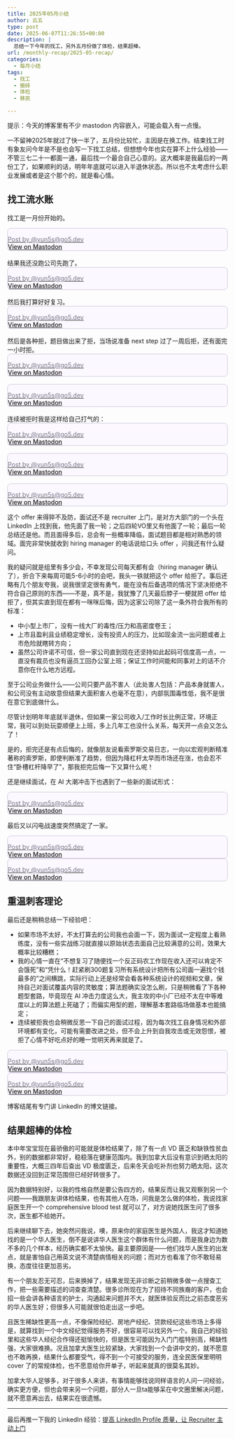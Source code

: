 ```yaml
---
title: 2025年05月小结
author: 云五
type: post
date: 2025-06-07T11:26:55+00:00
description: |
  总结一下今年的找工，另外五月份做了体检，结果超棒。
url: /monthly-recap/2025-05-recap/
categories:
  - 每月小结
tags:
  - 找工
  - 搬砖
  - 体检
  - 移民

---
```


提示：今天的博客里有不少 mastodon 内容嵌入，可能会载入有一点慢。

一不留神2025年就过了快一半了，五月份比较忙，主因是在换工作。结束找工时有象友问今年是不是也会写一下找工总结，但想想今年也实在算不上什么经验——不管三七二十一都面一通，最后找一个最合自己心意的。这大概率是我最后的一两份工了，如果顺利的话，明年年底就可以进入半退休状态。所以也不太考虑什么职业发展或者是这个那个的，就是看心情。

## 找工流水账

找工是一月份开始的。

<blockquote class="mastodon-embed" data-embed-url="https://go5.dev/@yun5s/113867141337769306/embed" style="background: #FCF8FF; border-radius: 8px; border: 1px solid #C9C4DA; margin: 0; max-width: 1280px; min-width: 270px; overflow: hidden; padding: 0;"> <a href="https://go5.dev/@yun5s/113867141337769306" target="_blank"> <div style="color: #787588; margin-top: 16px;">Post by @yun5s@go5.dev</div> <div style="font-weight: 500;">View on Mastodon</div> </a> </blockquote> <script data-allowed-prefixes="https://go5.dev/" async src="https://go5.dev/embed.js"></script>
<br/>
结果我还没跑公司先跑了。

<blockquote class="mastodon-embed" data-embed-url="https://go5.dev/@yun5s/113868163558970038/embed" style="background: #FCF8FF; border-radius: 8px; border: 1px solid #C9C4DA; margin: 0; max-width: 1280px; min-width: 270px; overflow: hidden; padding: 0;"> <a href="https://go5.dev/@yun5s/113868163558970038" target="_blank"> <div style="color: #787588; margin-top: 16px;">Post by @yun5s@go5.dev</div> <div style="font-weight: 500;">View on Mastodon</div> </a> </blockquote> <script data-allowed-prefixes="https://go5.dev/" async src="https://go5.dev/embed.js"></script>
<br/>
然后我打算好好复习。

<blockquote class="mastodon-embed" data-embed-url="https://go5.dev/@yun5s/113937048951248179/embed" style="background: #FCF8FF; border-radius: 8px; border: 1px solid #C9C4DA; margin: 0; max-width: 1280px; min-width: 270px; overflow: hidden; padding: 0;"> <a href="https://go5.dev/@yun5s/113937048951248179" target="_blank"> <div style="color: #787588; margin-top: 16px;">Post by @yun5s@go5.dev</div> <div style="font-weight: 500;">View on Mastodon</div> </a> </blockquote> <script data-allowed-prefixes="https://go5.dev/" async src="https://go5.dev/embed.js"></script>
<br/>
然后是各种拒，题目做出来了拒，当场说准备 next step 过了一周后拒，还有面完一小时拒。
<blockquote class="mastodon-embed" data-embed-url="https://go5.dev/@yun5s/113947023711416599/embed" style="background: #FCF8FF; border-radius: 8px; border: 1px solid #C9C4DA; margin: 0; max-width: 1280px; min-width: 270px; overflow: hidden; padding: 0;"> <a href="https://go5.dev/@yun5s/113947023711416599" target="_blank"> <div style="color: #787588; margin-top: 16px;">Post by @yun5s@go5.dev</div> <div style="font-weight: 500;">View on Mastodon</div> </a> </blockquote> <script data-allowed-prefixes="https://go5.dev/" async src="https://go5.dev/embed.js"></script>
<br/>


<blockquote class="mastodon-embed" data-embed-url="https://go5.dev/@yun5s/113952461806646079/embed" style="background: #FCF8FF; border-radius: 8px; border: 1px solid #C9C4DA; margin: 0; max-width: 1280px; min-width: 270px; overflow: hidden; padding: 0;"> <a href="https://go5.dev/@yun5s/113952461806646079" target="_blank"> <div style="color: #787588; margin-top: 16px;">Post by @yun5s@go5.dev</div> <div style="font-weight: 500;">View on Mastodon</div> </a> </blockquote> <script data-allowed-prefixes="https://go5.dev/" async src="https://go5.dev/embed.js"></script>

<br/>
连续被拒时我是这样给自己打气的：

<blockquote class="mastodon-embed" data-embed-url="https://go5.dev/@yun5s/113981534939501796/embed" style="background: #FCF8FF; border-radius: 8px; border: 1px solid #C9C4DA; margin: 0; max-width: 1280px; min-width: 270px; overflow: hidden; padding: 0;"> <a href="https://go5.dev/@yun5s/113981534939501796" target="_blank"> <div style="color: #787588; margin-top: 16px;">Post by @yun5s@go5.dev</div> <div style="font-weight: 500;">View on Mastodon</div> </a> </blockquote> <script data-allowed-prefixes="https://go5.dev/" async src="https://go5.dev/embed.js"></script>

<br/>

<blockquote class="mastodon-embed" data-embed-url="https://go5.dev/@yun5s/114106506650210892" style="background: #FCF8FF; border-radius: 8px; border: 1px solid #C9C4DA; margin: 0; max-width: 1280px; min-width: 270px; overflow: hidden; padding: 0;"> <a href="https://go5.dev/@yun5s/114106506650210892" target="_blank"> <div style="color: #787588; margin-top: 16px;">Post by @yun5s@go5.dev</div> <div style="font-weight: 500;">View on Mastodon</div> </a> </blockquote> <script data-allowed-prefixes="https://go5.dev/" async src="https://go5.dev/embed.js"></script>
<br/>

<blockquote class="mastodon-embed" data-embed-url="https://go5.dev/@yun5s/114197187512740427/embed" style="background: #FCF8FF; border-radius: 8px; border: 1px solid #C9C4DA; margin: 0; max-width: 1280px; min-width: 270px; overflow: hidden; padding: 0;"> <a href="https://go5.dev/@yun5s/114197187512740427" target="_blank"> <div style="color: #787588; margin-top: 16px;">Post by @yun5s@go5.dev</div> <div style="font-weight: 500;">View on Mastodon</div> </a> </blockquote> <script data-allowed-prefixes="https://go5.dev/" async src="https://go5.dev/embed.js"></script>

这个 offer 来得猝不及防，面试还不是 recruiter 上门，是对方大部门的一个头在 LinkedIn 上找到我，他先面了我一轮；之后四轮VO里又有他面了一轮；最后一轮总结还是他。而且面得多后，总会有一些概率降临，面试题目都是相对熟悉的领域。面完非常快就收到 hiring manager 的电话说给口头 offer ，问我还有什么疑问。

我的疑问就是组里有多少会，不幸发现公司每天都有会（hiring manager 确认了），折合下来每周可能5-6小时的会吧，我头一铁就把这个 offer 给拒了。事后还略有几个朋友夸我，说我很坚定很有勇气，能在没有后备选项的情况下坚决拒绝不符合自己原则的东西——不是，真不是，我犹豫了几天最后脖子一梗就把 offer 给拒了，但其实直到现在都有一咪咪后悔，因为这家公司除了这一条外符合我所有的标准：

- 中小型上市厂，没有一线大厂的毒性/压力和高密度卷王；
- 上市且盈利且业绩稳定增长，没有投资人的压力，比如现金流一出问题或者上市危险就瞎转方向；
- 虽然公司许诺不可信，但一家公司直到现在还坚持如此起码可信度高一点，一直没有裁员也没有逼员工回办公室上班；保证工作时间能和同事对上的话不介意你在什么地方远程。

至于公司业务做什么——公司只要产品不害人（此处害人包括：产品本身就害人，和公司没有主动故意但结果大面积害人也毫不在意），内部氛围毒性低，我不是很在意它到底做什么。

尽管计划明年年底就半退休，但如果一家公司收入/工作时长比例正常，环境正常，我可以到处玩耍顺便上上班，多上几年工也没什么关系，每天开一点会又怎么了！

是的，拒完还是有点后悔的，就像朋友说看索罗斯交易日志，一向以宏观判断精准著称的索罗斯，即使判断准了趋势，但因为降杠杆太早而市场还在涨，也会忍不住“卧槽杠杆降早了”，那我拒完后悔一下又算什么呢！

还是继续面试，在 AI 大潮冲击下也遇到了一些新的面试形式：

<blockquote class="mastodon-embed" data-embed-url="https://go5.dev/@yun5s/114355324110653430/embed" style="background: #FCF8FF; border-radius: 8px; border: 1px solid #C9C4DA; margin: 0; max-width: 1280px; min-width: 270px; overflow: hidden; padding: 0;"> <a href="https://go5.dev/@yun5s/114355324110653430" target="_blank"> <div style="color: #787588; margin-top: 16px;">Post by @yun5s@go5.dev</div> <div style="font-weight: 500;">View on Mastodon</div> </a> </blockquote> <script data-allowed-prefixes="https://go5.dev/" async src="https://go5.dev/embed.js"></script>

最后又以闪电战速度突然搞定了一家。

<blockquote class="mastodon-embed" data-embed-url="https://go5.dev/@yun5s/114423285310362761/embed" style="background: #FCF8FF; border-radius: 8px; border: 1px solid #C9C4DA; margin: 0; max-width: 1280px; min-width: 270px; overflow: hidden; padding: 0;"> <a href="https://go5.dev/@yun5s/114423285310362761" target="_blank"> <div style="color: #787588; margin-top: 16px;">Post by @yun5s@go5.dev</div> <div style="font-weight: 500;">View on Mastodon</div> </a> </blockquote> <script data-allowed-prefixes="https://go5.dev/" async src="https://go5.dev/embed.js"></script>

<blockquote class="mastodon-embed" data-embed-url="https://go5.dev/@yun5s/114458399278492893/embed" style="background: #FCF8FF; border-radius: 8px; border: 1px solid #C9C4DA; margin: 0; max-width: 1280px; min-width: 270px; overflow: hidden; padding: 0;"> <a href="https://go5.dev/@yun5s/114458399278492893" target="_blank"> <div style="color: #787588; margin-top: 16px;">Post by @yun5s@go5.dev</div> <div style="font-weight: 500;">View on Mastodon</div> </a> </blockquote> <script data-allowed-prefixes="https://go5.dev/" async src="https://go5.dev/embed.js"></script>



## 重温刺客理论

最后还是稍稍总结一下经验吧：

- 如果市场不太好，不太打算去的公司我也会面一下，因为面试一定程度上看熟练度，没有一些实战练习就直接以原始状态去面自己比较满意的公司，效果大概率比较糟糕；
- 我的心情一直在“不想复习了随便找一个反正码农工作现在收入还可以肯定不会饿死”和“凭什么！赶紧刷300题复习所有系统设计把所有公司面一遍找个钱最多的”之间横跳，实际行动上还是经常会看各种系统设计的视频和文章，保持自己对面试覆盖内容的灵敏度；算法题确实没怎么刷，只是稍微看了下各种题型套路，毕竟现在 AI 冲击力度这么大，我主攻的中小厂已经不太在中等难度以上的算法题上死磕了；而偏实用型的题，理解基本套路临场做基本也能搞定；
- 连续被拒我也会稍微反思一下自己的面试过程，因为每次找工自身情况和外部环境都有变化，可能有需要改进之处，但不会上升到自我攻击或无效怨恨，被拒了心情不好吃点好的睡一觉明天再来就是了。

<blockquote class="mastodon-embed" data-embed-url="https://go5.dev/@yun5s/106818735668076145/embed" style="background: #FCF8FF; border-radius: 8px; border: 1px solid #C9C4DA; margin: 0; max-width: 1280px; min-width: 270px; overflow: hidden; padding: 0;"> <a href="https://go5.dev/@yun5s/106818735668076145" target="_blank"> <div style="color: #787588; margin-top: 16px;">Post by @yun5s@go5.dev</div> <div style="font-weight: 500;">View on Mastodon</div> </a> </blockquote> <script data-allowed-prefixes="https://go5.dev/" async src="https://go5.dev/embed.js"></script>


<blockquote class="mastodon-embed" data-embed-url="https://go5.dev/@yun5s/106818821060244452/embed" style="background: #FCF8FF; border-radius: 8px; border: 1px solid #C9C4DA; margin: 0; max-width: 1280px; min-width: 270px; overflow: hidden; padding: 0;"> <a href="https://go5.dev/@yun5s/106818821060244452" target="_blank"> <div style="color: #787588; margin-top: 16px;">Post by @yun5s@go5.dev</div> <div style="font-weight: 500;">View on Mastodon</div> </a> </blockquote> <script data-allowed-prefixes="https://go5.dev/" async src="https://go5.dev/embed.js"></script>

博客结尾有专门讲 LinkedIn 的博文链接。

## 结果超棒的体检

本中年宝宝现在最骄傲的可能就是体检结果了，除了有一点 VD 匮乏和缺铁性贫血外，别的数据都非常好，稳稳落在健康范围内。我到加拿大后没有意识到晒太阳的重要性，大概三四年后查出 VD 极度匮乏，后来冬天会吃补剂也努力晒太阳，这次数据还没回到正常范围但已经好转很多了。

因为数据特别好，以我的性格自然是要公告四方的，结果反而让我又观察到另一个问题——我跟朋友讲体检结果，也有其他人在场，问我是怎么做的体检，我说找家庭医生开一个 comprehensive blood test 就可以了，对方说她找医生问了很多次，医生都不给她开。

后来继续聊下去，她突然问我说，噢，原来你的家庭医生是外国人，我这才知道她找的是一个华人医生，倒不是说讲华人医生这个群体有什么问题，而是我身边为数不多的几个样本，经历确实都不太愉快。最主要原因是——他们找华人医生的出发点，就是害怕自己用英文说不清楚病情相关的问题；而对方也看准了你不敢轻易换，态度往往更加恶劣。

有一个朋友忍无可忍，后来换掉了，结果发现无非诊断之前稍微多做一点搜查工作，把一些需要描述的词查查清楚。很多诊所现在为了招待不同族裔的客户，也会招一些会讲各种语言的护士，沟通起来问题并不大，就医体验反而比之前态度恶劣的华人医生好；但很多人可能就很怕走出这一步吧。

且医生稀缺性更高一点，不像保险经纪、房地产经纪、贷款经纪这些市场上多得是，就算找到一个中文经纪觉得服务不好，很容易可以找另外一个。我自己的经验里和这些华人经纪合作得还挺愉快的，但是医生可能因为入门门槛特别高，稀缺性强，大家很难换。况且加拿大医生比较紧缺，大家找到一个会讲中文的，就不愿意也不敢再换，结果什么都要受气，得不到一个可接受的服务，连全民医保里明明 cover 了的常规体检，也不愿意给你开单子，听起来就真的很莫名其妙。

加拿大华人足够多，对于很多人来讲，有事情能够找说同样语言的人问一问经验，确实更方便，但也会带来另一个问题，部分人一旦ta能够呆在中文圈里解决问题，就不愿意再出去，结果实在很遗憾。

----

最后再推一下我的 LinkedIn 经验：[提高 LinkedIn Profile 质量，让 Recruiter 主动上门](http://localhost:1313/takeaway/optimize-linkedin-profile/)




